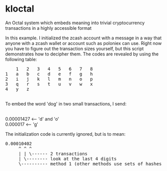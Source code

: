 # kloctal
An Octal system which embeds meaning into trivial cryptocurrency transactions in a highly accessible format

In this example. I initialized the zcash account with a message in a way that anyone with a zcash wallet or account such as poloniex can use.  Right now you have to figure out the transaction sizes yourself, but this script demonstrates how to decipher them.  The 
codes are revealed by using the following table:

<pre>
	1	2	3	4	5	6	7	8
1	a	b	c	d	e	f	g	h
2	i	j	k	l	m	n	o	p
3	q	r	s	t	u	v	w	x
4	y	z						

</pre>
To embed the word 'dog' in two small transactions, I send:

<p>
<br>0.00001427  <-- 'd' and 'o'
<br>0.000017    <-- 'g'

The initialization code is currently ignored, but is to mean:
<pre>
0.00010402
     ^ ^ ^
     | | \------ 2 transactions
     | \-------- look at the last 4 digits
     \---------- method 1 (other methods use sets of hashes as well as kloctal) 
</pre>
